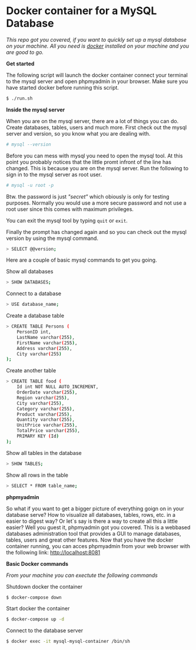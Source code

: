 # Docker container for a MySQL Database

*This repo got you covered, if you want to quickly set up a mysql database on your machine. All you need is [docker](htttp://docker.com) installed on your machine and you are good to go.*

**Get started**

The following script will launch the docker container connect your terminal to the mysql server and open phpmyadmin in your browser. Make sure you have started docker before running this script.

```bash
$ ./run.sh
```

**Inside the mysql server**

When you are on the mysql server, there are a lot of things you can do. Create databases, tables, users and much more. First check out the mysql server and version, so you know what you are dealing with.

```bash
# mysql --version
```

Before you can mess with mysql you need to open the mysql tool. At this point you probably notices that the little promt infront of the line has changed. This is because you are on the mysql server. Run the following to sign in to the mysql server as root user.

```bash
# mysql -u root -p
```

Btw. the password is just *"secret"* which obiously is only for testing purposes. Normally you would use a more secure password and not use a root user since this comes with maximum privileges.

You can exit the mysql tool by typing `quit` or `exit`.

Finally the prompt has changed again and so you can check out the mysql version by using the mysql command. 

```bash
> SELECT @@version;
```

Here are a couple of basic mysql commands to get you going.

Show all databases

```bash
> SHOW DATABASES;
```

Connect to a database

```bash
> USE database_name;
```

Create a database table

```bash
> CREATE TABLE Persons (
    PersonID int,
    LastName varchar(255),
    FirstName varchar(255),
    Address varchar(255),
    City varchar(255)
);
```

Create another table
```bash
> CREATE TABLE food (
    Id int NOT NULL AUTO_INCREMENT,
    OrderDate varchar(255),
    Region varchar(255),
    City varchar(255),
    Category varchar(255),
    Product varchar(255),
    Quantity varchar(255),
    UnitPrice varchar(255),
    TotalPrice varchar(255),
    PRIMARY KEY (Id)
);
```

Show all tables in the database

```bash
> SHOW TABLES;
```

Show all rows in the table

```bash
> SELECT * FROM table_name;
```

**phpmyadmin**

So what if you want to get a bigger picture of everything goign on in your database serve? How to visualize all databases, tables, rows, etc. in a easier to digest way? Or let`s say is there a way to create all this a little easier? Well you guest it, phpmyadmin got you covered. This is a webbased databases administration tool that provides a GUI to manage databases, tables, users and great other features. Now that you have the docker container running, you can acces phpmyadmin from your web browser with the following link:
[http://localhost:8081](http://localhost:8081)

**Basic Docker commands**

*From your machine you can exectute the following commands*

Shutdown docker the container

```bash
$ docker-compose down
```

Start docker the container

```bash
$ docker-compose up -d
```

Connect to the database server

```bash
$ docker exec -it mysql-mysql-container /bin/sh
```
